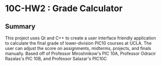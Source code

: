 # 10C-HW2 : Grade Calculator

## Summary
This project uses Qt and C++ to create a user interface friendly application to calculate the final grade of lower-division PIC10 courses at UCLA.
The user can adjust the score on assignments, midterms, projects, and finals manually. 
Based off of Professor Miroshnikow's PIC 10A, Professor Odracir Razalas's PIC 10B, and Professor Salazar's PIC10C
